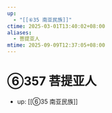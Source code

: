 ```yaml
---
up:
  - "[[⑥35 南亚民族]]"
ctime: 2025-03-01T13:40:02+08:00
aliases:
  - 菩提亚人
mtime: 2025-09-09T12:37:05+08:00
---
```


# ⑥357 菩提亚人

- up: [[⑥35 南亚民族]]
